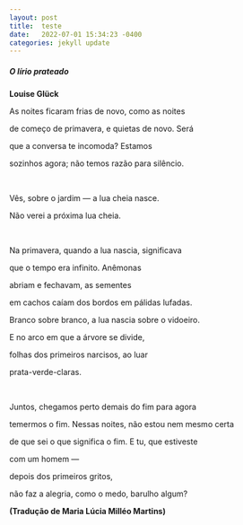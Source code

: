```yaml
---
layout: post
title:  teste
date:   2022-07-01 15:34:23 -0400
categories: jekyll update
---
```

<h5><strong>O l&iacute;rio prateado</strong></h5>
<p><strong>Louise Gl&uuml;ck</strong></p>
<p>As noites ficaram frias de novo, como as noites</p>
<p>de come&ccedil;o de primavera, e quietas de novo. Ser&aacute;</p>
<p>que a conversa te incomoda? Estamos</p>
<p>sozinhos agora; n&atilde;o temos raz&atilde;o para sil&ecirc;ncio.</p>
<p>&nbsp;</p>
<p>V&ecirc;s, sobre o jardim &mdash; a lua cheia nasce.</p>
<p>N&atilde;o verei a pr&oacute;xima lua cheia.</p>
<p>&nbsp;</p>
<p>Na primavera, quando a lua nascia, significava</p>
<p>que o tempo era infinito. An&ecirc;monas</p>
<p>abriam e fechavam, as sementes</p>
<p>em cachos ca&iacute;am dos bordos em p&aacute;lidas lufadas.</p>
<p>Branco sobre branco, a lua nascia sobre o vidoeiro.</p>
<p>E no arco em que a &aacute;rvore se divide,</p>
<p>folhas dos primeiros narcisos, ao luar</p>
<p>prata-verde-claras.</p>
<p>&nbsp;</p>
<p>Juntos, chegamos perto demais do fim para agora</p>
<p>temermos o fim. Nessas noites, n&atilde;o estou nem mesmo certa</p>
<p>de que sei o que significa o fim. E tu, que estiveste</p>
<p>com um homem &mdash;</p>
<p>depois dos primeiros gritos,</p>
<p>n&atilde;o faz a alegria, como o medo, barulho algum?</p>
<p><strong>(Tradu&ccedil;&atilde;o de Maria L&uacute;cia Mill&eacute;o Martins)</strong></p>
